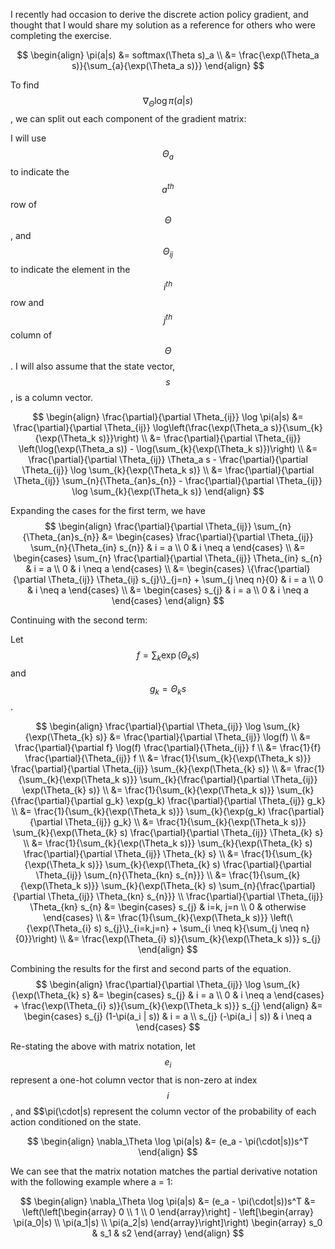 I recently had occasion to derive the discrete action policy gradient, and
thought that I would share my solution as a reference for others who were
completing the exercise.

$$
\begin{align}
\pi(a|s) &= softmax(\Theta s)_a \\
&= \frac{\exp(\Theta_a s)}{\sum_{a}{\exp(\Theta_a s)}}
\end{align}
$$

To find $$\nabla_{\Theta} \log \pi(a|s)$$, we can split out each component of
the gradient matrix:

I will use $$\Theta_a$$ to indicate the $$a^{th}$$ row of $$\Theta$$, and
$$\Theta_{ij}$$ to indicate the element in the $$i^{th}$$ row and $$j^{th}$$
column of $$\Theta$$. I will also assume that the state vector, $$s$$, is a
column vector.

$$
\begin{align}
\frac{\partial}{\partial \Theta_{ij}} \log \pi(a|s) 
&= \frac{\partial}{\partial \Theta_{ij}} \log\left(\frac{\exp(\Theta_a s)}{\sum_{k}{\exp(\Theta_k s)}}\right) \\
&= \frac{\partial}{\partial \Theta_{ij}} \left(\log(\exp(\Theta_a s)) - \log(\sum_{k}{\exp(\Theta_k s)})\right) \\
&= \frac{\partial}{\partial \Theta_{ij}} \Theta_a s - \frac{\partial}{\partial \Theta_{ij}} \log \sum_{k}{\exp(\Theta_k s)} \\
&= \frac{\partial}{\partial \Theta_{ij}} \sum_{n}{\Theta_{an}s_{n}} - \frac{\partial}{\partial \Theta_{ij}} \log \sum_{k}{\exp(\Theta_k s)}
\end{align}
$$

Expanding the cases for the first term, we have
$$
\begin{align}
\frac{\partial}{\partial \Theta_{ij}} \sum_{n}{\Theta_{an}s_{n}}
&= \begin{cases}
        \frac{\partial}{\partial \Theta_{ij}} \sum_{n}{\Theta_{in} s_{n}} & i = a \\
        0 & i \neq a
    \end{cases} \\
&= \begin{cases}
        \sum_{n} \frac{\partial}{\partial \Theta_{ij}} \Theta_{in} s_{n} & i = a \\
        0 & i \neq a
    \end{cases} \\
&= \begin{cases}
        \{\frac{\partial}{\partial \Theta_{ij}} \Theta_{ij} s_{j}\}_{j=n} + \sum_{j \neq n}{0} & i = a \\
        0 & i \neq a
    \end{cases} \\
&= \begin{cases}
        s_{j} & i = a \\
        0 & i \neq a
    \end{cases}
\end{align}
$$

Continuing with the second term:

Let $$f = \sum_{k}{\exp(\Theta_k s)}$$ and $$g_k = \Theta_{k} s$$.

$$
\begin{align}
\frac{\partial}{\partial \Theta_{ij}} \log \sum_{k}{\exp(\Theta_{k} s)} &= \frac{\partial}{\partial \Theta_{ij}} \log(f) \\
&= \frac{\partial}{\partial f} \log(f) \frac{\partial}{\Theta_{ij}} f \\
&= \frac{1}{f} \frac{\partial}{\Theta_{ij}} f \\
&= \frac{1}{\sum_{k}{\exp(\Theta_k s)}} \frac{\partial}{\partial \Theta_{ij}} \sum_{k}{\exp(\Theta_{k} s)} \\
&= \frac{1}{\sum_{k}{\exp(\Theta_k s)}} \sum_{k}{\frac{\partial}{\partial \Theta_{ij}} \exp(\Theta_{k} s)} \\
&= \frac{1}{\sum_{k}{\exp(\Theta_k s)}} \sum_{k}{\frac{\partial}{\partial g_k} \exp(g_k) \frac{\partial}{\partial \Theta_{ij}} g_k} \\
&= \frac{1}{\sum_{k}{\exp(\Theta_k s)}} \sum_{k}{\exp(g_k) \frac{\partial}{\partial \Theta_{ij}} g_k} \\
&= \frac{1}{\sum_{k}{\exp(\Theta_k s)}} \sum_{k}{\exp(\Theta_{k} s) \frac{\partial}{\partial \Theta_{ij}} \Theta_{k} s} \\
&= \frac{1}{\sum_{k}{\exp(\Theta_k s)}} \sum_{k}{\exp(\Theta_{k} s) \frac{\partial}{\partial \Theta_{ij}} \Theta_{k} s} \\
&= \frac{1}{\sum_{k}{\exp(\Theta_k s)}} \sum_{k}{\exp(\Theta_{k} s) \frac{\partial}{\partial \Theta_{ij}} \sum_{n}{\Theta_{kn} s_{n}}} \\
&= \frac{1}{\sum_{k}{\exp(\Theta_k s)}} \sum_{k}{\exp(\Theta_{k} s) \sum_{n}{\frac{\partial}{\partial \Theta_{ij}} \Theta_{kn} s_{n}}} \\
\frac{\partial}{\partial \Theta_{ij}} \Theta_{kn} s_{n} &= 
    \begin{cases}
        s_{j} & i=k, j=n \\
        0 & otherwise
    \end{cases} \\
&= \frac{1}{\sum_{k}{\exp(\Theta_k s)}} \left(\{\exp(\Theta_{i} s) s_{j}\}_{i=k,j=n} + \sum_{i \neq k}{\sum_{j \neq n}{0}}\right) \\
&= \frac{\exp(\Theta_{i} s)}{\sum_{k}{\exp(\Theta_k s)}} s_{j}
\end{align}
$$

Combining the results for the first and second parts of the equation.
$$
\begin{align}
\frac{\partial}{\partial \Theta_{ij}} \log \sum_{k}{\exp(\Theta_{k} s} &=
\begin{cases}
s_{j} & i = a \\
0 & i \neq a
\end{cases} + \frac{\exp(\Theta_{i} s)}{\sum_{k}{\exp(\Theta_k s)}} s_{j}
\end{align}
&= \begin{cases}
s_{j} (1-\pi(a_i | s)) & i = a \\
s_{j} (-\pi(a_i | s)) & i \neq a
\end{cases}
$$

Re-stating the above with matrix notation, let $$e_i$$ represent a one-hot
column vector that is non-zero at index $$i$$, and $$\pi(\cdot|s) represent
the column vector of the probability of each action conditioned on the state.

$$
\begin{align}
\nabla_\Theta \log \pi(a|s) &= (e_a - \pi(\cdot|s))s^T
\end{align}
$$

We can see that the matrix notation matches the partial derivative notation
with the following example where a = 1:

$$
\begin{align}
\nabla_\Theta \log \pi(a|s) &= (e_a - \pi(\cdot|s))s^T
&= \left(\left[\begin{array} 0 \\ 1 \\ 0 \end{array}\right] - \left[\begin{array} \pi(a_0|s) \\ \pi(a_1|s) \\ \pi(a_2|s) \end{array}\right]\right) \begin{array} s_0 & s_1 & s2 \end{array}
\end{align}
$$
